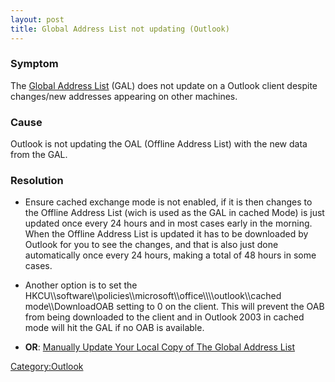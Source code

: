```yaml
---
layout: post 
title: Global Address List not updating (Outlook)
---
```


### Symptom

The [Global Address List](Global_Address_List_(Exchange) "wikilink")
(GAL) does not update on a Outlook client despite changes/new addresses
appearing on other machines.

### Cause

Outlook is not updating the OAL (Offline Address List) with the new data
from the GAL.

### Resolution

-   Ensure cached exchange mode is not enabled, if it is then changes to
    the Offline Address List (wich is used as the GAL in cached Mode) is
    just updated once every 24 hours and in most cases early in the
    morning. When the Offline Address List is updated it has to be
    downloaded by Outlook for you to see the changes, and that is also
    just done automatically once every 24 hours, making a total of 48
    hours in some cases.

<!-- -->

-   Another option is to set the
    HKCU\\\\software\\\\policies\\\\microsoft\\\\office\\\\<version>\\\\outlook\\\\cached
    mode\\\\DownloadOAB setting to 0 on the client. This will prevent
    the OAB from being downloaded to the client and in Outlook 2003 in
    cached mode will hit the GAL if no OAB is available.

<!-- -->

-   **OR**: [Manually Update Your Local Copy of The Global Address
    List](http://www.depts.ttu.edu/helpcentral/directions/update_gal.php)

[Category:Outlook](Category:Outlook "wikilink")
